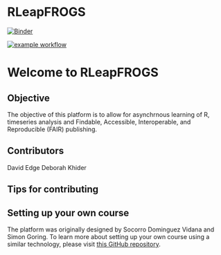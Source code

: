 # RLeapFROGS


[![Binder](https://mybinder.org/badge_logo.svg)](https://mybinder.org/v2/gh/LinkedEarth/RLeapFROGS/HEAD)

[![example workflow](https://github.com/throughput-ec/ec-workshops/actions/workflows/gatsby-publish.yaml/badge.svg)](https://github.com/throughput-ec/ec-workshops/actions)

# Welcome to RLeapFROGS

## Objective

The objective of this platform is to allow for asynchrnous learning of R, timeseries analysis and Findable, Accessible, Interoperable, and Reproducible (FAIR) publishing. 

## Contributors
David Edge
Deborah Khider

## Tips for contributing

## Setting up your own course

The platform was originally designed by Socorro Dominguez Vidana and Simon Goring. To learn more about setting up your own course using a similar technology, please visit [this GitHub repository](https://github.com/throughput-ec/ec_workshops_py).
